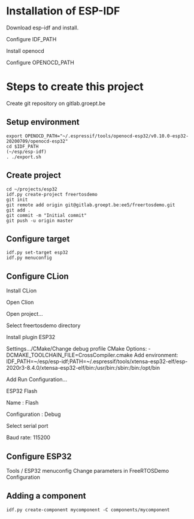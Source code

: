 # Installation of ESP-IDF

Download esp-idf and install.

Configure IDF_PATH

Install openocd

Configure OPENOCD_PATH


# Steps to create this project

Create git repository on gitlab.groept.be

## Setup environment

```
export OPENOCD_PATH="~/.espressif/tools/openocd-esp32/v0.10.0-esp32-20200709/openocd-esp32"
cd $IDF_PATH
(~/esp/esp-idf)
. ./export.sh
```

## Create project

```
cd ~/projects/esp32
idf.py create-project freertosdemo
git init
git remote add origin git@gitlab.groept.be:ee5/freertosdemo.git
git add .
git commit -m "Initial commit"
git push -u origin master
```

## Configure target

```
idf.py set-target esp32
idf.py menuconfig
```
## Configure CLion

Install CLion

Open Clion

Open project...

Select freertosdemo directory

Install plugin ESP32

Settings.../CMake/Change debug profile
CMake Options: -DCMAKE_TOOLCHAIN_FILE=CrossCompiler.cmake
Add environment: IDF_PATH=~/esp/esp-idf;PATH=~/.espressif/tools/xtensa-esp32-elf/esp-2020r3-8.4.0/xtensa-esp32-elf/bin:/usr/bin:/sbin:/bin:/opt/bin

Add Run Configuration...

ESP32 Flash

Name : Flash

Configuration : Debug

Select serial port

Baud rate: 115200

## Configure ESP32

Tools / ESP32 menuconfig
Change parameters in FreeRTOSDemo Configuration

## Adding a component

```
idf.py create-component mycomponent -C components/mycomponent
```
